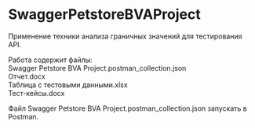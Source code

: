 # SwaggerPetstoreBVAProject
Применение техники анализа граничных значений для тестирования API.

Работа содержит файлы:<br />
Swagger Petstore BVA Project.postman_collection.json<br />
Отчет.docx<br />
Таблица с тестовыми данными.xlsx<br />
Тест-кейсы.docx<br />

Файл Swagger Petstore BVA Project.postman_collection.json запускать в Postman.
